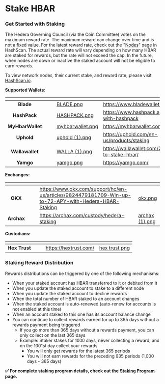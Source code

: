# Stake HBAR

### Get Started with Staking

The Hedera Governing Council (via the Coin Committee) votes on the maximum reward rate. The maximum reward can change over time and is not a fixed value. For the latest reward rate, check out the "[Nodes](https://hashscan.io/mainnet/nodes)" page in HashScan. The actual reward rate will vary depending on how many HBAR are staked for rewards, but the rate will not exceed the cap. In the future, when nodes are down or inactive the staked account will not be eligible to earn rewards.

To view network nodes, their current stake, and reward rate, please visit [HashScan.io](https://hashscan.io/mainnet/nodes).

**Supported Wallets:**

<table data-view="cards"><thead><tr><th align="center"></th><th data-hidden></th><th data-hidden></th><th data-hidden data-card-cover data-type="files"></th><th data-hidden data-card-target data-type="content-ref"></th></tr></thead><tbody><tr><td align="center"><strong>Blade</strong></td><td></td><td></td><td><a href="../../.gitbook/assets/BLADE.png">BLADE.png</a></td><td><a href="https://www.bladewallet.io/">https://www.bladewallet.io/</a></td></tr><tr><td align="center"><strong>HashPack</strong></td><td></td><td></td><td><a href="../../.gitbook/assets/HASHPACK.png">HASHPACK.png</a></td><td><a href="https://www.hashpack.app/post/staking-with-hashpack">https://www.hashpack.app/post/staking-with-hashpack</a></td></tr><tr><td align="center"><strong>MyHbarWallet</strong></td><td></td><td></td><td><a href="../../.gitbook/assets/myhbarwallet.png">myhbarwallet.png</a></td><td><a href="https://myhbarwallet.com/">https://myhbarwallet.com/</a></td></tr><tr><td align="center"><strong>Uphold</strong></td><td></td><td></td><td><a href="../../.gitbook/assets/uphold (1).png">uphold (1).png</a></td><td><a href="https://uphold.com/en-us/products/staking">https://uphold.com/en-us/products/staking</a></td></tr><tr><td align="center"><strong>Wallawallet</strong></td><td></td><td></td><td><a href="../../.gitbook/assets/WALLA (1).png">WALLA (1).png</a></td><td><a href="https://wallawallet.com/2022/07/21/how-to-stake-hbar/">https://wallawallet.com/2022/07/21/how-to-stake-hbar/</a></td></tr><tr><td align="center"><strong>Yamgo</strong></td><td></td><td></td><td><a href="../../.gitbook/assets/yamgo.png">yamgo.png</a></td><td><a href="https://yamgo.com/">https://yamgo.com/</a></td></tr></tbody></table>

**Exchanges:**

<table data-view="cards"><thead><tr><th align="center"></th><th data-hidden></th><th data-hidden></th><th data-hidden data-card-target data-type="content-ref"></th><th data-hidden data-card-cover data-type="files"></th></tr></thead><tbody><tr><td align="center"><strong>OKX</strong></td><td></td><td></td><td><a href="https://www.okx.com/support/hc/en-us/articles/9824479181709-Win-up-to-72-APY-with-Hedera-HBAR-Staking">https://www.okx.com/support/hc/en-us/articles/9824479181709-Win-up-to-72-APY-with-Hedera-HBAR-Staking</a></td><td><a href="../../.gitbook/assets/okx.png">okx.png</a></td></tr><tr><td align="center"><strong>Archax</strong></td><td></td><td></td><td><a href="https://archax.com/custody/hedera-staking">https://archax.com/custody/hedera-staking</a></td><td><a href="../../.gitbook/assets/archax (1).png">archax (1).png</a></td></tr></tbody></table>

**Custodians:**

<table data-view="cards"><thead><tr><th align="center"></th><th data-hidden></th><th data-hidden></th><th data-hidden data-card-target data-type="content-ref"></th><th data-hidden data-card-cover data-type="files"></th></tr></thead><tbody><tr><td align="center"><strong>Hex Trust</strong></td><td></td><td></td><td><a href="https://hextrust.com/">https://hextrust.com/</a></td><td><a href="../../.gitbook/assets/hex trust.png">hex trust.png</a></td></tr></tbody></table>

### **Staking Reward Distribution**

Rewards distributions can be triggered by one of the following mechanisms:

- When your staked account has HBAR transferred to it or debited from it
- When you update the staked account to stake to a different node
- When you update the staked account to decline rewards
- When the total number of HBAR staked to an account changes
- When the staked account is auto-renewed (auto-renew for accounts is not enabled at this time)
- When an account staked to this one has its account balance change
- You can continue to collect rewards earned for up to 365 days without a rewards payment being triggered
  - If you go more than 365 days without a rewards payment, you can only collect on the last 365 days
  - Example: Staker stakes for 1000 days, never collecting a reward, and on the 1001st day collect your rewards
    - You will only get rewards for the latest 365 periods
    - You will not earn rewards for the preceding 635 periods (1,000 days - 365 days)

**✅ For complete staking program details, check out the** [**Staking Program**](staking.md) **page.**
